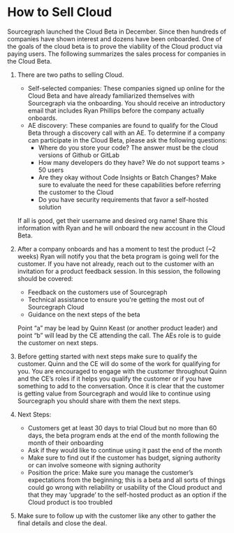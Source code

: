 # How to Sell Cloud

Sourcegraph launched the Cloud Beta in December. Since then hundreds of companies have shown interest and dozens have been onboarded. One of the goals of the cloud beta is to prove the viability of the Cloud product via paying users. The following summarizes the sales process for companies in the Cloud Beta.

1. There are two paths to selling Cloud.

   - Self-selected companies: These companies signed up online for the Cloud Beta and have already familiarized themselves with Sourcegraph via the onboarding. You should receive an introductory email that includes Ryan Phillips before the company actually onboards.
   - AE discovery: These companies are found to qualify for the Cloud Beta through a discovery call with an AE. To determine if a company can participate in the Cloud Beta, please ask the following questions:
     - Where do you store your code? The answer must be the cloud versions of Github or GitLab
     - How many developers do they have? We do not support teams > 50 users
     - Are they okay without Code Insights or Batch Changes? Make sure to evaluate the need for these capabilities before referring the customer to the Cloud
     - Do you have security requirements that favor a self-hosted solution

   If all is good, get their username and desired org name! Share this information with Ryan and he will onboard the new account in the Cloud Beta.

2. After a company onboards and has a moment to test the product (~2 weeks) Ryan will notify you that the beta program is going well for the customer. If you have not already, reach out to the customer with an invitation for a product feedback session. In this session, the following should be covered:

   - Feedback on the customers use of Sourcegraph
   - Technical assistance to ensure you're getting the most out of Sourcegraph Cloud
   - Guidance on the next steps of the beta

   Point “a” may be lead by Quinn Keast (or another product leader) and point “b” will lead by the CE attending the call. The AEs role is to guide the customer on next steps.

3. Before getting started with next steps make sure to qualify the customer. Quinn and the CE will do some of the work for qualifying for you. You are encouraged to engage with the customer throughout Quinn and the CE’s roles if it helps you qualify the customer or if you have something to add to the conversation. Once it is clear that the customer is getting value from Sourcegraph and would like to continue using Sourcegraph you should share with them the next steps.

4. Next Steps:

   - Customers get at least 30 days to trial Cloud but no more than 60 days, the beta program ends at the end of the month following the month of their onboarding
   - Ask if they would like to continue using it past the end of the month
   - Make sure to find out if the customer has budget, signing authority or can involve someone with signing authority
   - Position the price: Make sure you manage the customer’s expectations from the beginning; this is a beta and all sorts of things could go wrong with reliability or usability of the Cloud product and that they may ‘upgrade’ to the self-hosted product as an option if the Cloud product is too troubled

5. Make sure to follow up with the customer like any other to gather the final details and close the deal.
